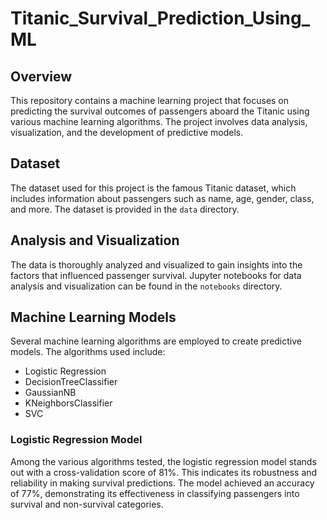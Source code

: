 # Titanic_Survival_Prediction_Using_ML


## Overview

This repository contains a machine learning project that focuses on predicting the survival outcomes of passengers aboard the Titanic using various machine learning algorithms. The project involves data analysis, visualization, and the development of predictive models.

## Dataset

The dataset used for this project is the famous Titanic dataset, which includes information about passengers such as name, age, gender, class, and more. The dataset is provided in the `data` directory.

## Analysis and Visualization

The data is thoroughly analyzed and visualized to gain insights into the factors that influenced passenger survival. Jupyter notebooks for data analysis and visualization can be found in the `notebooks` directory.

## Machine Learning Models

Several machine learning algorithms are employed to create predictive models. The algorithms used include:
- Logistic Regression
- DecisionTreeClassifier
- GaussianNB
- KNeighborsClassifier
- SVC

### Logistic Regression Model

Among the various algorithms tested, the logistic regression model stands out with a cross-validation score of 81%. This indicates its robustness and reliability in making survival predictions. The model achieved an accuracy of 77%, demonstrating its effectiveness in classifying passengers into survival and non-survival categories.

